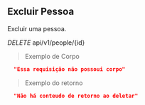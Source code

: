 ## Excluir Pessoa

Excluir uma pessoa.

<div class="api-endpoint">
  <div class="endpoint-data">
    <i class="label label-get">DELETE</i>
     api/v1/people/{id}
  </div>
</div>


> Exemplo de Corpo

```json
  "Essa requisição não possoui corpo"
```

> Exemplo do retorno

```json
  "Não há conteudo de retorno ao deletar"
```
